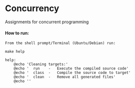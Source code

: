 # Concurrency
Assignments for concurrent programming

#### How to run:

```
From the shell prompt/Terminal (Ubuntu/Debian) run:

make help

help:
	@echo 'Cleaning targets:'
	@echo '  run    -   Execute the compiled source code'
	@echo '  class  -   Compile the source code to target'
	@echo '  clean  -   Remove all generated files'
	@echo ''

```
